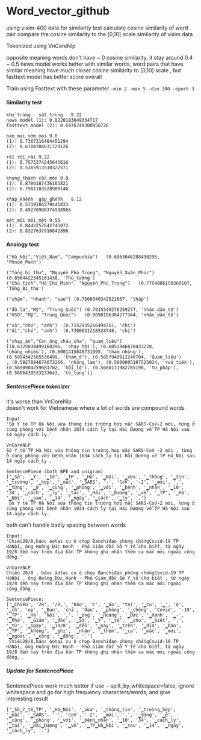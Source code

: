 # Word_vector_github

using visim-400 data for similarity test
calculate cosine similarity of word pair
compare the cosine similarity to the [0,10] scale similarity of visim data

Tokenized using VnCoreNlp

opposite meaning words don't have ~ 0 cosine similarity, it stay around 0.4 ~ 0.5
news model works better with similar words, word pairs that have similar meaning have much closer cosine similarity to [0,10] scale , but fasttext model has better score overall 

Train using Fasttext with these parameter
```-min 2 -max 5 -dim 200 -epoch 3```  


#### Similarity test
```
khử_trùng	sát_trùng	9.22  
news model (1): 0.8220183849334717  
fasttext_model (2): 0.6976749300956726  
  
ban_mai	sớm_mai	9.0  
(1): 0.7367316484451294  
(2): 0.6704784631729126  
  
rỗi	rỗi_rãi	9.22  
(1): 0.7575374245643616  
(2): 0.5365913510322571  
  
khung_thành	cầu_môn	9.0  
(1): 0.8784187436103821  
(2): 0.7981183528900146  
  
khấp_khểnh	gập_ghềnh	9.12  
(1): 0.5719184279441833  
(2): 0.49278998374938965  
  
mệt_mỏi	mỏi_mệt	9.55  
(1): 0.8442257642745972  
(2): 0.8327637910842896  
```

#### Analogy test
```
("Hà_Nội","Việt_Nam", "Campuchia")   (0.6863046288490295, 'Phnom_Penh')

("Tổng_bí_thư", "Nguyễn_Phú_Trọng", "Nguyễn_Xuân_Phúc")  (0.8964422345161438, 'Thủ_tướng')
("Chủ_tịch","Hồ_Chí_Minh", "Nguyễn_Phú_Trọng")   (0.7754886150360107, 'Tổng_Bí_thư')

("chậm", "nhanh", "cao") (0.7500340342521667, 'thấp')

("đô_la","Mỹ", "Trung_Quốc") (0.7915549278259277, 'nhân_dân_tệ')
("USD","Mỹ", "Trung_Quốc")   (0.8098106384277344, 'nhân_dân_tệ')

("cô","chú", "anh")  (0.7152935266494751, 'chị')
("dì","chú", "anh")  (0.7390031218528748, 'chị')

("chạy_án","Con_ông_cháu_cha", "quan_liêu")
[(0.6325034499168396, 'chạy_tội'), (0.6051946878433228, 'nhũng_nhiễu'), (0.6001415848731995, 'tham_nhũng'), (0.5994342565536499, 'tham_ô'), (0.5857940912246704, 'Quan_liêu')
, (0.5827884674072266, 'nhũng_lạm'), (0.5800005197525024, 'rửa_tiền'), (0.5690904259681702, 'hối_lộ'), (0.5688171982765198, 'tư_pháp'), (0.5666439533233643, 'tố_tụng')]
```


##### SentencePiece tokenizer
it's worse than VnCoreNlp  
doesn't work for Vietnamese where a lot of words are compound words  
```
Input
'Sở Y tế TP Hà Nội vừa thông tin trường hợp mắc SARS-CoV-2 mới, từng ở cùng phòng với bệnh nhân 1034 cách ly tại Hải Dương về TP Hà Nội sau 14 ngày cách ly.'
```
```
VnCoreNLP
Sở Y_tế TP Hà_Nội vừa thông_tin trường_hợp mắc SARS-CoV -2 mới , từng ở cùng phòng với bệnh_nhân 1034 cách_ly tại Hải_Dương về TP Hà_Nội sau 14 ngày cách_ly .
```
```
SentencePiece (both BPE and unigram)
['▁Sở', '▁Y', '▁tế', '▁TP', '▁Hà', '▁Nội', '▁vừa', '▁thông', '▁tin', '▁trường', '▁hợp', '▁mắc', '▁SARS', '-', 'CoV', '-2', '▁mới', ',', '▁từng', '▁ở', '▁cùng', '▁phòng', '▁với', '▁bệnh', '▁nhân', '▁10', '34', '▁cách', '▁ly', '▁tại', '▁Hải', '▁Dương', '▁về', '▁TP', '▁Hà', '▁Nội', '▁sau', '▁14', '▁ngày', '▁cách', '▁ly', '.']
 Sở Y tế TP Hà Nội vừa thông tin trường hợp mắc SARS-CoV-2 mới, từng ở cùng phòng với bệnh nhân 1034 cách ly tại Hải Dương về TP Hà Nội sau 14 ngày cách ly.
```



both can't handle badly spacing between words
```
Input:  
'Chiều28/8,báoc áotại cu ộ chọp Banchỉđạo phòng chốngCovid-19 TP HàNội, ông Hoàng Đức Hạnh - Phó Giám đốc Sở Y tế cho biết, từ ngày 19/8 đến nay trên địa bàn TP không ghi nhận thêm ca mắc mới ngoài cộng đồng.'

VnCoreNLP
Chiều 28/8 , báoc áotại cu ộ chọp Banchỉđạo phòng chốngCovid-19 TP HàNội , ông Hoàng_Đức_Hạnh - Phó Giám_đốc Sở Y_tế cho biết , từ ngày 19/8 đến nay trên địa_bàn TP không ghi_nhận thêm ca mắc mới ngoài cộng_đồng .

SentencePiece:
['▁Chiều', '28', '/8,', 'báo', 'c', '▁áo', 'tại', '▁cu', '▁', 'ộ', '▁ch', 'ọp', '▁Ban', 'chỉ', 'đạo', '▁phòng', '▁chống', 'Covid', '-19', '▁TP', '▁Hà', 'Nội', ',', '▁ông', '▁Hoàng', '▁Đức', '▁Hạnh', '▁-', '▁Phó', '▁Giám', '▁đốc', '▁Sở', '▁Y', '▁tế', '▁cho', '▁biết', ',', '▁từ', '▁ngày', '▁19/8', '▁đến', '▁nay', '▁trên', '▁địa', '▁bàn', '▁TP', '▁không', '▁ghi', '▁nhận', '▁thêm', '▁ca', '▁mắc', '▁mới', '▁ngoài', '▁cộng', '▁đồng', '.']  
 Chiều28/8,báoc áotại cu ộ chọp Banchỉđạo phòng chốngCovid-19 TP HàNội, ông Hoàng Đức Hạnh - Phó Giám đốc Sở Y tế cho biết, từ ngày 19/8 đến nay trên địa bàn TP không ghi nhận thêm ca mắc mới ngoài cộng đồng.
```

##### Update for SentencePiece
SentencePiece work much better if use --split_by_whitespace=false, ignore whitespace and go for high frequency characters/words, and give interesting result
```
['▁Sở▁Y▁tế▁TP', '▁Hà▁Nội', '▁vừa', '▁thông▁tin', '▁trường▁hợp', '▁mắc', '▁SARS', '-', 'CoV', '-2', '▁mới', ',', '▁từng', '▁ở', '▁cùng', '▁phòng', '▁với', '▁bệnh▁nhân', '▁10', '34', '▁cách▁ly', '▁tại', '▁Hải▁Dương', '▁về', '▁TP▁Hà▁Nội', '▁sau', '▁14', '▁ngày', '▁cách▁ly', '.']
```
